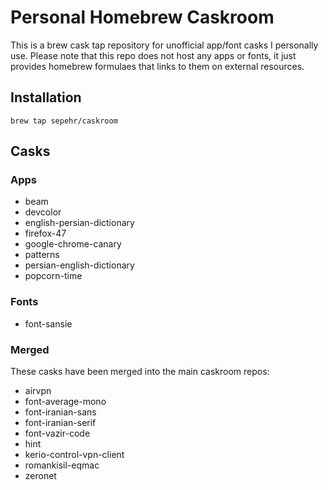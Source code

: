 # Personal Homebrew Caskroom
This is a brew cask tap repository for unofficial app/font casks I personally use. Please note that this repo does not host any apps or fonts, it just provides homebrew formulaes that links to them on external resources.  

## Installation
```shell
brew tap sepehr/caskroom
```

## Casks
### Apps
- beam
- devcolor
- english-persian-dictionary
- firefox-47
- google-chrome-canary
- patterns
- persian-english-dictionary
- popcorn-time

### Fonts
- font-sansie

### Merged
These casks have been merged into the main caskroom repos:  

- airvpn
- font-average-mono
- font-iranian-sans
- font-iranian-serif
- font-vazir-code
- hint
- kerio-control-vpn-client
- romankisil-eqmac
- zeronet
